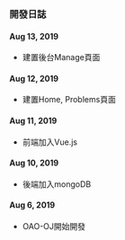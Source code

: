 ### 開發日誌

#### Aug 13, 2019
- 建置後台Manage頁面

#### Aug 12, 2019
- 建置Home, Problems頁面

#### Aug 11, 2019
- 前端加入Vue.js

#### Aug 10, 2019
- 後端加入mongoDB

#### Aug 6, 2019
- OAO-OJ開始開發